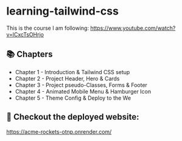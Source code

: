 # learning-tailwind-css

This is the course I am following: https://www.youtube.com/watch?v=lCxcTsOHrjo

## 📚 Chapters

- Chapter 1 - Introduction & Tailwind CSS setup
- Chapter 2 - Project Header, Hero & Cards
- Chapter 3 - Project pseudo-Classes, Forms & Footer
- Chapter 4 - Animated Mobile Menu & Hamburger Icon
- Chapter 5 - Theme Config & Deploy to the We

## **🚀 Checkout the deployed website:**
https://acme-rockets-otnp.onrender.com/
